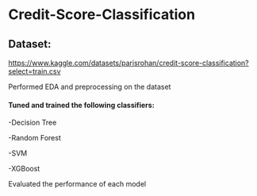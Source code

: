 # Credit-Score-Classification
## Dataset:
https://www.kaggle.com/datasets/parisrohan/credit-score-classification?select=train.csv


Performed EDA and preprocessing on the dataset
#### Tuned and trained the following classifiers:
-Decision Tree

-Random Forest

-SVM

-XGBoost

Evaluated the performance of each model
